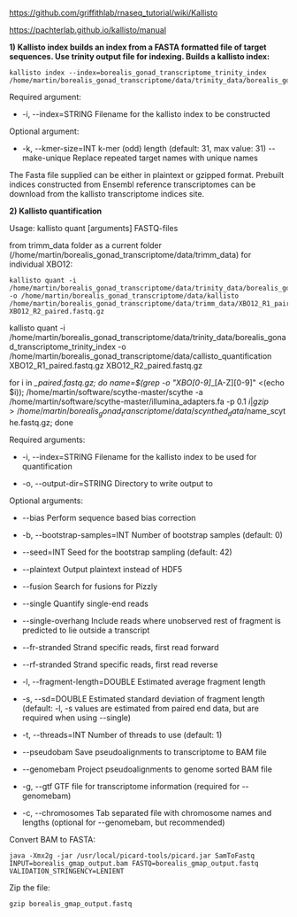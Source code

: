 https://github.com/griffithlab/rnaseq_tutorial/wiki/Kallisto

https://pachterlab.github.io/kallisto/manual

**1) Kallisto index builds an index from a FASTA formatted file of target sequences. Use trinity output file for indexing.
Builds a kallisto index:**

```
kallisto index --index=borealis_gonad_transcriptome_trinity_index /home/martin/borealis_gonad_transcriptome/data/trinity_data/borealis_gonad_transcriptome_trinityOut.Trinity.fasta
```

Required argument:

- -i, --index=STRING          Filename for the kallisto index to be constructed 

Optional argument:

- -k, --kmer-size=INT         k-mer (odd) length (default: 31, max value: 31)
    --make-unique           Replace repeated target names with unique names
  
The Fasta file supplied can be either in plaintext or gzipped format. Prebuilt indices constructed from Ensembl reference transcriptomes can be download from the kallisto transcriptome indices site.

**2) Kallisto quantification**

Usage: kallisto quant [arguments] FASTQ-files

from trimm_data folder as a current folder (/home/martin/borealis_gonad_transcriptome/data/trimm_data) for individual XBO12:
```
kallisto quant -i /home/martin/borealis_gonad_transcriptome/data/trinity_data/borealis_gonad_transcriptome_trinity_index -o /home/martin/borealis_gonad_transcriptome/data/kallisto /home/martin/borealis_gonad_transcriptome/data/trimm_data/XBO12_R1_paired.fastq.gz XBO12_R2_paired.fastq.gz 
```

kallisto quant -i /home/martin/borealis_gonad_transcriptome/data/trinity_data/borealis_gonad_transcriptome_trinity_index -o /home/martin/borealis_gonad_transcriptome/data/callisto_quantification XBO12_R1_paired.fastq.gz XBO12_R2_paired.fastq.gz

for i in *_paired.fastq.gz; do name=$(grep -o "XBO[0-9]*_[A-Z][0-9]" <(echo $i)); /home/martin/software/scythe-master/scythe -a /home/martin/software/scythe-master/illumina_adapters.fa -p 0.1 $i | gzip > /home/martin/borealis_gonad_transcriptome/data/scynthed_data/$name\_scythe.fastq.gz; done

Required arguments:

- -i, --index=STRING            Filename for the kallisto index to be used for quantification
                              
- -o, --output-dir=STRING       Directory to write output to

Optional arguments:

-    --bias                    Perform sequence based bias correction
    
- -b, --bootstrap-samples=INT   Number of bootstrap samples (default: 0)

-    --seed=INT                Seed for the bootstrap sampling (default: 42)

-    --plaintext               Output plaintext instead of HDF5
    
-    --fusion                  Search for fusions for Pizzly
    
-    --single                  Quantify single-end reads
    
-    --single-overhang         Include reads where unobserved rest of fragment is predicted to lie outside a transcript
                              
-    --fr-stranded             Strand specific reads, first read forward
    
-    --rf-stranded             Strand specific reads, first read reverse
    
- -l, --fragment-length=DOUBLE  Estimated average fragment length
- -s, --sd=DOUBLE               Estimated standard deviation of fragment length (default: -l, -s values are estimated from paired
                               end data, but are required when using --single)
- -t, --threads=INT             Number of threads to use (default: 1)
-    --pseudobam               Save pseudoalignments to transcriptome to BAM file
-    --genomebam               Project pseudoalignments to genome sorted BAM file
- -g, --gtf                     GTF file for transcriptome information
                              (required for --genomebam)
- -c, --chromosomes             Tab separated file with chromosome names and lengths
                              (optional for --genomebam, but recommended)

Convert BAM to FASTA:

```
java -Xmx2g -jar /usr/local/picard-tools/picard.jar SamToFastq INPUT=borealis_gmap_output.bam FASTQ=borealis_gmap_output.fastq VALIDATION_STRINGENCY=LENIENT
```

Zip the file:

```
gzip borealis_gmap_output.fastq
```
